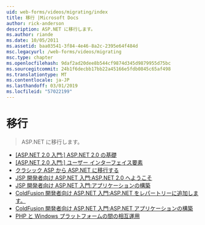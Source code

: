 ```yaml
---
uid: web-forms/videos/migrating/index
title: 移行 |Microsoft Docs
author: rick-anderson
description: ASP.NET に移行します。
ms.author: riande
ms.date: 10/05/2011
ms.assetid: baa03541-3f84-4e46-8a2c-2395e64f484d
msc.legacyurl: /web-forms/videos/migrating
msc.type: chapter
ms.openlocfilehash: 9daf2ad20dee8b544cf9874d345d9879955d75bc
ms.sourcegitcommit: 24b1f6decbb17bb22a45166e5fdb0845c65af498
ms.translationtype: MT
ms.contentlocale: ja-JP
ms.lasthandoff: 03/01/2019
ms.locfileid: "57022199"
---
```

<a name="migrating"></a>移行
====================
> ASP.NET に移行します。


- [[ASP.NET 2.0 入門:] ASP.NET 2.0 の基礎](intro-to-aspnet-20-aspnet-20-fundamentals.md)
- [[ASP.NET 2.0 入門:] ユーザー インターフェイス要素](intro-to-aspnet-20-user-interface-elements.md)
- [クラシック ASP から ASP.NET に移行する](migrating-from-classic-asp-to-aspnet.md)
- [JSP 開発者向け ASP.NET 入門:ASP.NET 2.0 へようこそ](intro-to-aspnet-for-jsp-developers-welcome-to-aspnet-20.md)
- [JSP 開発者向け ASP.NET 入門:アプリケーションの構築](intro-to-aspnet-for-jsp-developers-building-applications.md)
- [ColdFusion 開発者向け ASP.NET 入門:ASP.NET をレパートリーに追加します。](intro-to-aspnet-for-coldfusion-developers-adding-aspnet-to-your-repertoire.md)
- [ColdFusion 開発者向け ASP.NET 入門:ASP.NET アプリケーションの構築](introduction-to-aspnet-for-coldfusion-developers-building-an-aspnet-application.md)
- [PHP と Windows プラットフォームの間の相互運用](interop-between-php-and-the-windows-platform.md)

